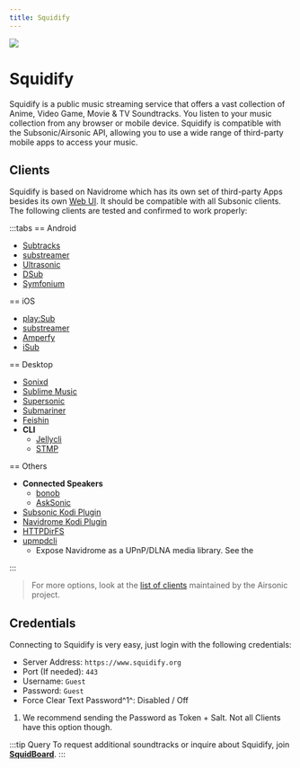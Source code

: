 ```yaml
---
title: Squidify
---
```


![](/ss/squidify.png)
# Squidify

Squidify is a public music streaming service that offers a vast collection of Anime, Video Game, Movie & TV Soundtracks. You listen to your music collection from any browser or mobile device. Squidify is compatible with the Subsonic/Airsonic API, allowing you to use a wide range of third-party mobile apps to access your music.

## Clients

Squidify is based on Navidrome which has its own set of third-party Apps besides its own [Web UI](https://www.squidify.org/). It should be compatible with all Subsonic clients. The following clients are tested and confirmed to work properly:

:::tabs
== Android

- [Subtracks](https://github.com/austinried/subtracks#readme)
- [substreamer](https://substreamerapp.com/)
- [Ultrasonic](https://ultrasonic.gitlab.io/)
- [DSub](https://play.google.com/store/apps/details?id=github.daneren2005.dsub) <Badge type="info" text="Paid" />
- [Symfonium](https://symfonium.app/) <Badge type="info" text="Paid" />

== iOS

- [play:Sub](http://michaelsapps.dk/playsubapp/)
- [substreamer](https://substreamerapp.com/)
- [Amperfy](https://github.com/BLeeEZ/amperfy#readme)
- [iSub](https://isub.app)


== Desktop

- [Sonixd](https://github.com/jeffvli/sonixd) <Badge type="info" text="Windows" /><Badge type="info" text="Linux" /><Badge type="info" text="MacOS" />
- [Sublime Music](https://sublimemusic.app/) <Badge type="info" text="Linux" />
- [Supersonic](https://github.com/dweymouth/supersonic) <Badge type="info" text="Windows" /><Badge type="info" text="Linux" /><Badge type="info" text="MacOS" />
- [Submariner](https://submarinerapp.com/) <Badge type="info" text="MacOS" />
- [Feishin](https://github.com/jeffvli/feishin) <Badge type="info" text="Buggy" /><Badge type="info" text="Linux" /><Badge type="info" text="MacOS" />
- **CLI**
    - [Jellycli](https://github.com/tryffel/jellycli#readme) <Badge type="info" text="Windows" /><Badge type="info" text="Linux" />
    - [STMP](https://github.com/wildeyedskies/stmp#readme) <Badge type="info" text="Linux" /><Badge type="info" text="MacOS" />

== Others

- **Connected Speakers**
  - [bonob](https://github.com/simojenki/bonob#readme) <Badge type="info" text="Sonos" />
  - [AskSonic](https://github.com/srichter/asksonic#readme) <Badge type="info" text="Alexa" />
- [Subsonic Kodi Plugin](https://github.com/warwickh/plugin.audio.subsonic#readme)
- [Navidrome Kodi Plugin](https://github.com/BobHasNoSoul/plugin.audio.navidrome#readme)
- [HTTPDirFS](https://github.com/fangfufu/httpdirfs#readme)
- [upmpdcli](https://www.lesbonscomptes.com/upmpdcli/index.html)
    - Expose Navidrome as a UPnP/DLNA media library. See the <Badge type="dark" text="discussion" link="https://github.com/navidrome/navidrome/discussions/2324" />

:::

>For more options, look at the [list of clients](https://airsonic.github.io/docs/apps/) maintained by the Airsonic project.

## Credentials

Connecting to Squidify is very easy, just login with the following credentials:

- Server Address: `https://www.squidify.org`
- Port (If needed): `443`
- Username: `Guest`
- Password: `Guest`
- Force Clear Text Password^1^: Disabled / Off

 1. We recommend sending the Password as Token + Salt. Not all Clients have this option though.

:::tip Query
To request additional soundtracks or inquire about Squidify, join [**SquidBoard**](https://www.squid-board.org/).
:::



